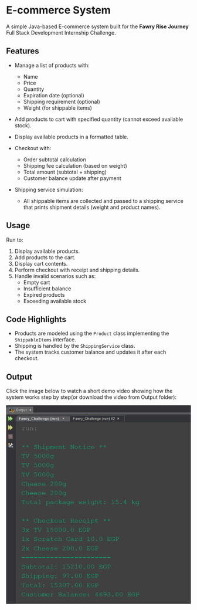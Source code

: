 # E-commerce System

A simple Java-based E-commerce system built for the **Fawry Rise Journey** Full Stack Development Internship Challenge.

## Features

- Manage a list of products with:
  - Name
  - Price
  - Quantity
  - Expiration date (optional)
  - Shipping requirement (optional)
  - Weight (for shippable items)

- Add products to cart with specified quantity (cannot exceed available stock).
- Display available products in a formatted table.
- Checkout with:
  - Order subtotal calculation
  - Shipping fee calculation (based on weight)
  - Total amount (subtotal + shipping)
  - Customer balance update after payment

- Shipping service simulation:
  - All shippable items are collected and passed to a shipping service that prints shipment details (weight and product names).

## Usage

Run to:

1. Display available products.
2. Add products to the cart.
3. Display cart contents.
4. Perform checkout with receipt and shipping details.
5. Handle invalid scenarios such as:
   - Empty cart
   - Insufficient balance
   - Expired products
   - Exceeding available stock

## Code Highlights

- Products are modeled using the `Product` class implementing the `ShippableItems` interface.
- Shipping is handled by the `ShippingService` class.
- The system tracks customer balance and updates it after each checkout.

## Output
Click the image below to watch a short demo video showing how the system works step by step(or download the video from Output folder):
<p align="center">
  <a href="https://drive.google.com/drive/folders/1UaKuS4L6XpRRCLSszzMYgG8QMlv-ihdf?usp=sharing">
    <img src="Output/demoOutput.png" alt="Watch Demo" />
  </a>
</p>





